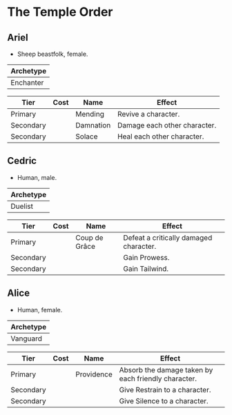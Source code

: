 # The Temple Order

## Ariel

  - Sheep beastfolk, female.

| Archetype |
| --------- |
| Enchanter |

| Tier      | Cost | Name      | Effect                       |
| --------- | :--: | --------- | ---------------------------- |
| Primary   |      | Mending   | Revive a character.          |
| Secondary |      | Damnation | Damage each other character. |
| Secondary |      | Solace    | Heal each other character.   |

## Cedric

  - Human, male.

| Archetype |
| --------- |
| Duelist   |

| Tier      | Cost | Name          | Effect                                 |
| --------- | :--: | ------------- | -------------------------------------- |
| Primary   |      | Coup de Grâce | Defeat a critically damaged character. |
| Secondary |      |               | Gain Prowess.                          |
| Secondary |      |               | Gain Tailwind.                         |

## Alice

  - Human, female.

| Archetype |
| --------- |
| Vanguard  |

| Tier      | Cost | Name       | Effect                                              |
| --------- | :--: | ---------- | --------------------------------------------------- |
| Primary   |      | Providence | Absorb the damage taken by each friendly character. |
| Secondary |      |            | Give Restrain to a character.                       |
| Secondary |      |            | Give Silence to a character.                        |
